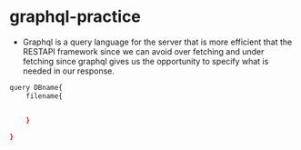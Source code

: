 # graphql-practice

- Graphql is a query language for the server that is more efficient that the RESTAPI framework since we can avoid over fetching and under fetching since graphql gives us the opportunity to specify what is needed in our response.

```bash
query DBname{
    filename{


    }

}
```
